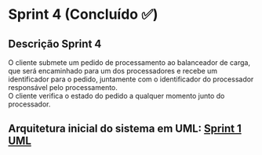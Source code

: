 # Sprint 4 (Concluído :white_check_mark:)

## Descrição Sprint 4

O cliente submete um pedido de processamento ao balanceador de carga, que será encaminhado para um dos processadores e recebe um identificador para o pedido, juntamente com o identificador do processador responsável pelo processamento.
<br>O cliente verifica o estado do pedido a qualquer momento junto do processador.

<!--## Como testar:-->

## Arquitetura inicial do sistema em UML: [Sprint 1 UML](https://miro.com/app/board/uXjVPJdU0WE=/?share_link_id=410852075154)
